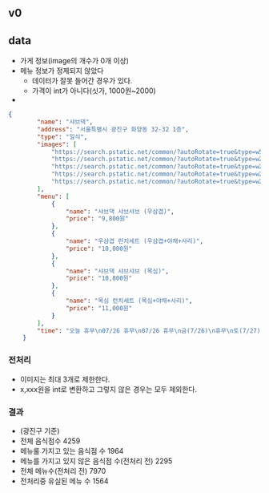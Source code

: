 ## v0

## data
- 가게 정보(image의 개수가 0개 이상)
- 메뉴 정보가 정제되지 않았다
  - 데이터가 잘못 들어간 경우가 있다.
  - 가격이 int가 아니다(싯가, 1000원~2000)
- 

```json
{
        "name": "샤브댁",
        "address": "서울특별시 광진구 화양동 32-32 1층",
        "type": "일식",
        "images": [
            "https://search.pstatic.net/common/?autoRotate=true&type=w560_sharpen&src=https%3A%2F%2Fldb-phinf.pstatic.net%2F20240508_165%2F17151510161946gdV9_JPEG%2FKakaoTalk_20240508_153223135_06.jpg",
            "https://search.pstatic.net/common/?autoRotate=true&type=w278_sharpen&src=https%3A%2F%2Fldb-phinf.pstatic.net%2F20240508_155%2F1715151016132CWA3c_JPEG%2FKakaoTalk_20240508_153223135_05.jpg",
            "https://search.pstatic.net/common/?autoRotate=true&type=w278_sharpen&src=https%3A%2F%2Fldb-phinf.pstatic.net%2F20240508_28%2F17151510161584A1Ws_JPEG%2FKakaoTalk_20240508_153809372.jpg",
            "https://search.pstatic.net/common/?autoRotate=true&type=w278_sharpen&src=https%3A%2F%2Fldb-phinf.pstatic.net%2F20240508_251%2F17151510161561A2FF_JPEG%2F%25BD%25B4%25C1%25AB.jpg",
            "https://search.pstatic.net/common/?autoRotate=true&type=w278_sharpen&src=https%3A%2F%2Fldb-phinf.pstatic.net%2F20240508_297%2F1715151016207X8NGN_JPEG%2FKakaoTalk_20240508_153456090.jpg"
        ],
        "menu": [
            {
                "name": "샤브댁 샤브샤브 (우삼겹)",
                "price": "9,800원"
            },
            {
                "name": "우삼겹 런치세트 (우삼겹+야채+사리)",
                "price": "10,000원"
            },
            {
                "name": "샤브댁 샤브샤브 (목심)",
                "price": "10,800원"
            },
            {
                "name": "목심 런치세트 (목심+야채+사리)",
                "price": "11,000원"
            }
        ],
        "time": "오늘 휴무\n07/26 휴무\n07/26 휴무\n금(7/26)\n휴무\n토(7/27)\n휴무\n일(7/28)\n휴무\n월(7/29)\n휴무\n화(7/30)\n휴무\n수(7/31)\n휴무\n목(8/1)\n휴무\n07/15-08/30 휴무\n접기"
    }
```
### 전처리
- 이미지는 최대 3개로 제한한다.
- x,xxx원을 int로 변환하고 그렇지 않은 경우는 모두 제외한다.

### 결과 
- (광진구 기준)
- 전체 음식점수 4259
- 메뉴룰 가지고 있는 음식점 수 1964
- 메뉴를 가지고 있지 않은 음식점 수(전처리 전) 2295
- 전체 메뉴수(전처리 전) 7970
- 전처리중 유실된 메뉴 수 1564
